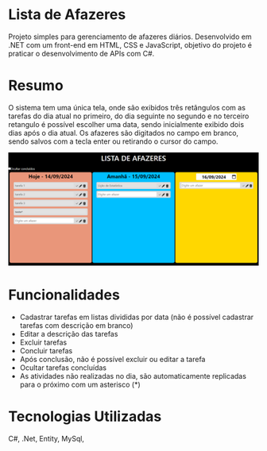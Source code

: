 # Lista de Afazeres
Projeto simples para gerenciamento de afazeres diários. Desenvolvido em .NET com um front-end em HTML, CSS e JavaScript, objetivo do projeto é praticar o desenvolvimento de APIs com C#.

# Resumo
O sistema tem uma única tela, onde são exibidos três retângulos com as tarefas do dia atual no primeiro, do dia seguinte no segundo e no terceiro retangulo é possível escolher uma data, sendo inicialmente exibido dois dias após o dia atual.
Os afazeres são digitados no campo em branco, sendo salvos com a tecla enter ou retirando o cursor do campo.

![alt text](image-1.png)

# Funcionalidades
- Cadastrar tarefas em listas divididas por data (não é possível cadastrar tarefas com descrição em branco)
- Editar a descrição das tarefas
- Excluir tarefas
- Concluir tarefas
- Após conclusão, não é possível excluir ou editar a tarefa
- Ocultar tarefas concluídas
- As atividades não realizadas no dia, são automaticamente replicadas para o próximo com um asterisco (*)

# Tecnologias Utilizadas
C#, .Net, Entity, MySql, 